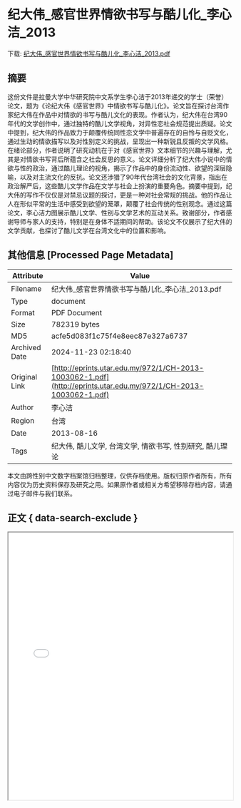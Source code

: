 # 纪大伟_感官世界情欲书写与酷儿化_李心洁_2013

<!-- tcd_download_link -->
下载: [纪大伟_感官世界情欲书写与酷儿化_李心洁_2013.pdf](纪大伟_感官世界情欲书写与酷儿化_李心洁_2013.pdf)
<!-- tcd_download_link_end -->

## 摘要

<!-- tcd_abstract -->
这份文件是拉曼大学中华研究院中文系学生李心洁于2013年递交的学士（荣誉）论文，题为《论纪大伟《感官世界》中情欲书写与酷儿化》。论文旨在探讨台湾作家纪大伟在作品中对情欲的书写与酷儿文化的表现。作者认为，纪大伟在台湾90年代的文学创作中，通过独特的酷儿文学视角，对异性恋社会规范提出质疑。论文中提到，纪大伟的作品致力于颠覆传统同性恋文学中普遍存在的自怜与自贬文化，通过生动的情欲描写以及对性别定义的挑战，呈现出一种新锐且反叛的文学风格。在绪论部分，作者说明了研究动机在于对《感官世界》文本细节的兴趣与理解，尤其是对情欲书写背后所蕴含之社会反思的意义。论文详细分析了纪大伟小说中的情欲与性的政治，通过酷儿理论的视角，揭示了作品中的身份流动性、欲望的深层隐喻，以及对主流文化的反抗。论文还涉猎了90年代台湾社会的文化背景，指出在政治解严后，这些酷儿文学作品在文学与社会上扮演的重要角色。摘要中提到，纪大伟的写作不仅仅是对禁忌议题的探讨，更是一种对社会常规的挑战。他的作品让人在形似平常的生活中感受到欲望的笼罩，颠覆了社会传统的性别观念。通过这篇论文，李心洁力图展示酷儿文学、性别与文学艺术的互动关系。致谢部分，作者感谢导师与家人的支持，特别是在身体不适期间的帮助。该论文不仅展示了纪大伟的文学贡献，也探讨了酷儿文学在台湾文化中的位置和影响。

<!-- tcd_abstract_end -->

## 其他信息 [Processed Page Metadata]

| Attribute       | Value                                  |
|-----------------|----------------------------------------|
| Filename        | 纪大伟_感官世界情欲书写与酷儿化_李心洁_2013.pdf                             |
| Type            | document                                 |
| Format          | PDF Document                               |
| Size            | 782319 bytes                           |
| MD5             | acfe5d083f1c75f4e8eec87e327a6737                                  |
| Archived Date   | 2024-11-23 02:18:40                             |
| Original Link   | [http://eprints.utar.edu.my/972/1/CH-2013-1003062-1.pdf](http://eprints.utar.edu.my/972/1/CH-2013-1003062-1.pdf)                         |
| Author          | 李心洁                               |
| Region          | 台湾                               |
| Date            | 2013-08-16                                 |
| Tags            | 纪大伟, 酷儿文学, 台湾文学, 情欲书写, 性别研究, 酷儿理论                                 |

本文由跨性别中文数字档案馆归档整理，仅供存档使用。版权归原作者所有，所有内容仅为历史资料保存及研究之用。如果原作者或相关方希望移除存档内容，请通过电子邮件与我们联系。

## 正文 { data-search-exclude }

<!-- tcd_main_text -->
<iframe src="../纪大伟_感官世界情欲书写与酷儿化_李心洁_2013.pdf" width="100%" height="600px">
    <p>无法显示PDF，请下载查看。</p>
</iframe>
<!-- tcd_main_text_end -->


